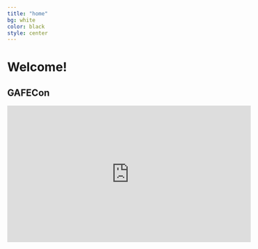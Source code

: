 ```yaml
---
title: "home"
bg: white
color: black
style: center
---
```


# Welcome!

## **GAFECon**
<div class="icontain">
  <iframe width="560" height="315" src="https://www.youtube.com/embed/AU6griVizR8?autoplay=1;rel=0&amp;controls=0&amp;showinfo=0" frameborder="0" allowfullscreen></iframe>
</div>
